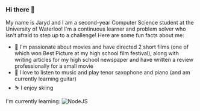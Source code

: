 ### Hi there 👋

My name is Jaryd and I am a second-year Computer Science student at the University of Waterloo! I'm a continuous learner and problem solver who isn't afraid to step up to a challenge! Here are some fun facts about me:

- 🎥 I'm passionate about movies and have directed 2 short films (one of which won Best Picture at my high school film festival), along with writing articles for my high school newspaper and have written a review professionally for a small movie
- 🎵 I love to listen to music and play tenor saxophone and piano (and am currently learning guitar)
- ⛷️ I enjoy skiing

I'm currently learning: 
 ![NodeJS](https://img.shields.io/badge/node.js-6DA55F?style=for-the-badge&logo=node.js&logoColor=white)

<!--
**jarydo/jarydo** is a ✨ _special_ ✨ repository because its `README.md` (this file) appears on your GitHub profile.

Here are some ideas to get you started:

- 🔭 I’m currently working on ...
- 🌱 I’m currently learning ...
- 👯 I’m looking to collaborate on ...
- 🤔 I’m looking for help with ...
- 💬 Ask me about ...
- 📫 How to reach me: ...
- 😄 Pronouns: ...
- ⚡ Fun fact: ...
-->

